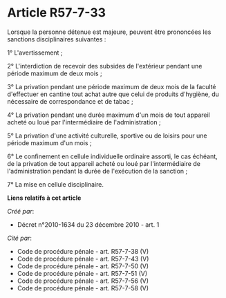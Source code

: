 # Article R57-7-33

Lorsque la personne détenue est majeure, peuvent être prononcées les sanctions disciplinaires suivantes : 

1° L'avertissement ; 

2° L'interdiction de recevoir des subsides de l'extérieur pendant une période maximum de deux mois ; 

3° La privation pendant une période maximum de deux mois de la faculté d'effectuer en cantine tout achat autre que celui de
produits d'hygiène, du nécessaire de correspondance et de tabac ; 

4° La privation pendant une durée maximum d'un mois de tout appareil acheté ou loué par l'intermédiaire de
l'administration ; 

5° La privation d'une activité culturelle, sportive ou de loisirs pour une période maximum d'un mois ; 

6° Le confinement en cellule individuelle ordinaire assorti, le cas échéant, de la privation de tout appareil acheté ou loué
par l'intermédiaire de l'administration pendant la durée de l'exécution de la sanction ; 

7° La mise en cellule disciplinaire.

**Liens relatifs à cet article**

_Créé par_:

  - Décret n°2010-1634 du 23 décembre 2010 - art. 1

_Cité par_:

  - Code de procédure pénale - art. R57-7-38 (V)
  - Code de procédure pénale - art. R57-7-43 (V)
  - Code de procédure pénale - art. R57-7-50 (V)
  - Code de procédure pénale - art. R57-7-51 (V)
  - Code de procédure pénale - art. R57-7-56 (V)
  - Code de procédure pénale - art. R57-7-58 (V)
